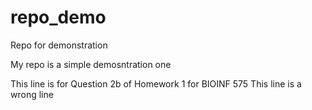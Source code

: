 # repo_demo
Repo for demonstration 

My repo is a simple demosntration one 

This line is for Question 2b of Homework 1 for BIOINF 575
This line is a wrong line
